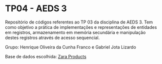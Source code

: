 # TP04 - AEDS 3
Repositório de códigos referentes ao TP 03 da disciplina de AEDS 3. Tem como objetivo a prática de implementações e representações de entidades em registros, armazenamento em memória secundária e manipulação destes registros através de acesso sequencial.

Grupo: Henrique Oliveira da Cunha Franco e Gabriel Jota Lizardo

Base de dados escolhida: [Zara Products](https://www.kaggle.com/datasets/maparla/zara-products/)
